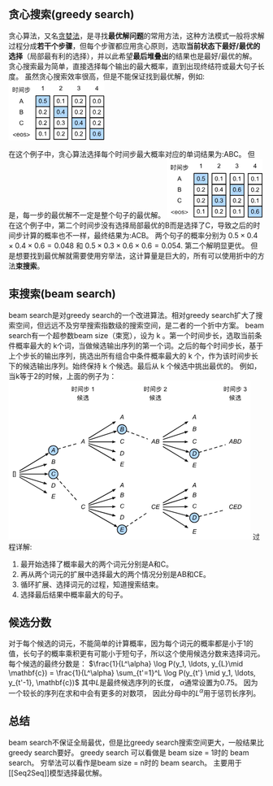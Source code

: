 ## 贪心搜索(greedy search)
贪心算法，又名[贪婪法](https://so.csdn.net/so/search?q=%E8%B4%AA%E5%A9%AA%E6%B3%95&spm=1001.2101.3001.7020)，是寻找**最优解问题**的常用方法，这种方法模式一般将求解过程分成**若干个步骤**，但每个步骤都应用贪心原则，选取**当前状态下最好/最优的选择**（局部最有利的选择），并以此希望**最后堆叠出**的结果也是最好/最优的解。
贪心搜索最为简单，直接选择每个输出的最大概率，直到出现终结符或最大句子长度。
虽然贪心搜索效率很高，但是不能保证找到最优解，例如:
![[Pasted image 20231020112535.png|414]](../images/20231020112535.png)

在这个例子中，贪心算法选择每个时间步最大概率对应的单词结果为:ABC。
但是，每一步的最优解不一定是整个句子的最优解。
![Pasted image 20231020112653.png|413](../images/20231020112653.png)
在这个例子中，第二个时间步没有选择局部最优的B而是选择了C，导致之后的时间步计算的概率也不一样，最终结果为:ACB。
两个句子的概率分别为
$0.5 \times 0.4\times0.4\times0.6=0.048$
和
$0.5\times 0.3\times 0.6\times 0.6=0.054$.
第二个解明显更优。
但是想要找到最优解就需要使用穷举法，这计算量是巨大的，所有可以使用折中的方法**束搜索**。

## 束搜索(beam search)
beam search是对greedy search的一个改进算法。相对greedy search扩大了搜索空间，但远远不及穷举搜索指数级的搜索空间，是二者的一个折中方案。
beam search有一个超参数beam size（束宽），设为 k 。第一个时间步长，选取当前条件概率最大的 k个词，当做候选输出序列的第一个词。之后的每个时间步长，基于上个步长的输出序列，挑选出所有组合中条件概率最大的 k 个，作为该时间步长下的候选输出序列。始终保持 k 个候选。最后从 k 个候选中挑出最优的。
例如，当k等于2的时候，上面的例子为：
![[Pasted image 20231020113310.png|627]](../images/20231020113310.png)
过程详解:
1. 最开始选择了概率最大的两个词元分别是A和C。
2. 再从两个词元的扩展中选择最大的两个情况分别是AB和CE。
3. 循环扩展、选择词元的过程，知道搜索结束。
4. 选择最后结果中概率最大的句子。

## 候选分数
对于每个候选的词元，不能简单的计算概率，因为每个词元的概率都是小于1的值，长句子的概率乘积更有可能小于短句子，所以这个使用候选分数来选择词元。
每个候选的最终分数是：
$\frac{1}{L^\alpha} \log P(y_1, \ldots, y_{L}\mid \mathbf{c}) = \frac{1}{L^\alpha} \sum_{t'=1}^L \log P(y_{t'} \mid y_1, \ldots, y_{t'-1}, \mathbf{c})$
其中$L$是最终候选序列的长度， $\alpha$通常设置为$0.75$。 因为一个较长的序列在求和中会有更多的对数项， 因此分母中的$L^\alpha$用于惩罚长序列。

## 总结
beam search不保证全局最优，但是比greedy search搜索空间更大，一般结果比greedy search要好。
greedy search 可以看做是 beam size = 1时的 beam search。
穷举法可以看作是beam size = n时的 beam search。
主要用于[[Seq2Seq]]模型选择最优解。